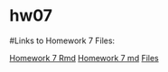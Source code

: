 # hw07

#Links to Homework 7 Files:

[Homework 7 Rmd](https://github.com/abbygirlrose/hw07/blob/master/hw7.Rmd)
[Homework 7 md](https://github.com/abbygirlrose/hw07/blob/master/hw7.md)
[Files](https://github.com/abbygirlrose/hw07/tree/master/hw7_files/figure-markdown_github)